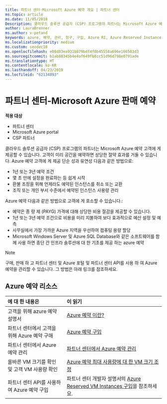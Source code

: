 ```yaml
---
title: 파트너 센터-Microsoft Azure 예약 개요 | 파트너 센터
ms.topic: article
ms.date: 11/05/2018
Description: 클라우드 솔루션 공급자 (CSP) 프로그램의 파트너는 Microsoft Azure 예약 고객에 게 제공할 수 있습니다.
author: LauraBrenner
ms.author: v-petand
keywords: azure, 예약, 관리, 청구, 구입, Azure RI, Azure Reserved Instances
ms.localizationpriority: medium
ms.custom: seodec18
ms.openlocfilehash: e08d83ea931b879bdf4f0b45558a696e166503d3
ms.sourcegitcommit: b1ab80345b4e4af649fb8cc51d96d798e0791ade
ms.translationtype: HT
ms.contentlocale: ko-KR
ms.lasthandoff: 04/23/2019
ms.locfileid: "62134893"
---
```

# <a name="partner-center---sell-microsoft-azure-reservations"></a>파트너 센터-Microsoft Azure 판매 예약

<!--Maggie, 12/7/18 - Added "Partner Center" to metadata title and H1 title as per Catherine Watson in bug #19868631-->

**적용 대상**

- 파트너 센터
- Microsoft Azure portal
- CSP 파트너

클라우드 솔루션 공급자 (CSP) 프로그램의 파트너는 Microsoft Azure 예약 고객에 게 제공할 수 있습니다. 고객이 미리 공간을 예약하면 상당한 절약 효과를 거둘 수 있습니다. Azure 예약 고객에 게 제공 단순 성과 유연성 다음과 같은 방법으로:

- 1년 또는 3년 예약 조건
- 몇 초 만에 설정을 완료하는 등 쉽게 시작
- 환불 조정을 위해 언제라도 예약된 인스턴스를 취소 또는 교환
- 조직 또는 개인 부서 수준에서 예약된 인스턴스 사용량 관리 

Azure 예약 다음과 같은 방법으로 고객에 게 호소할 수 있습니다.:

- 예약은 종 량 제 (PAYG) 가격에 대해 상당한 비용 절감을 제공할 수 있습니다.
- 1년 또는 3년 예약 조건으로 비용을 미리 지불하여 보다 효과적으로 예산 설정 및 예측
- 사무실에서 가장 가까운 Azure 지역을 우선하여 컴퓨팅 용량 할당
- Microsoft Windows Server 및 Azure SQL Database와 같은 소프트웨어를 함께 사용 하면 종단 간 인프라 솔루션에 대 한 기초를 제공 하는 azure 예약

>[!NOTE]
> 구매, 판매 하 고 파트너 센터 및 Azure 포털 및 파트너 센터 API를 사용 하 여 Azure 예약을 관리할 수 있습니다. 그 방법은 아래 링크를 참조하세요.

## <a name="azure-reservations-resources"></a>Azure 예약 리소스

|**에 대 한 내용은**   |**이 읽기**    |
|:-----------------------------|:-----------------|
| 고객을 위해 azure 예약 설명서 | [Azure 예약 이란?](https://docs.microsoft.com/azure/billing/billing-save-compute-costs-reservations)
|파트너 센터에서 고객을 위해 Azure 예약 구매   |[Azure 예약 구입](azure-reservations-buying.md)
|파트너 센터에서 Azure 예약 관리 | [파트너 센터에서 Azure 예약 관리](azure-reservations-manage.md)
|올바른 VM 크기를 확인 및 고객 VM 사용량 확인   |[Azure 예약 최대 사용량에 대 한 VM 크기 조정](azure-usage.md)   |
|파트너 센터 API를 사용하여 Azure 예약 구입 | 파트너 센터 개발자 설명서의 [Azure Reserved VM Instances 구입](https://docs.microsoft.com/partner-center/develop/purchase-azure-reservations)을 참조하세요.